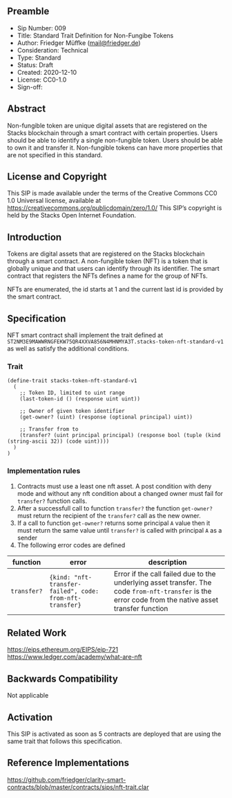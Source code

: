 ## Preamble

- Sip Number: 009
- Title: Standard Trait Definition for Non-Fungibe Tokens
- Author: Friedger Müffke (mail@friedger.de)
- Consideration: Technical
- Type: Standard
- Status: Draft
- Created: 2020-12-10
- License: CC0-1.0
- Sign-off:

## Abstract

Non-fungible token are unique digital assets that are registered on the Stacks blockchain through a smart contract with certain properties.
Users should be able to identify a single non-fungible token. Users should be able to own it and transfer it. Non-fungible tokens can have more properties
that are not specified in this standard.

## License and Copyright

This SIP is made available under the terms of the Creative Commons CC0 1.0 Universal license, available at https://creativecommons.org/publicdomain/zero/1.0/
This SIP’s copyright is held by the Stacks Open Internet Foundation.

## Introduction

Tokens are digital assets that are registered on the Stacks blockchain through a smart contract. A non-fungible token (NFT) is a token that is globally unique and that users can identify through its identifier. The smart contract that registers the NFTs defines a name for the group of NFTs.

NFTs are enumerated, the id starts at 1 and the current last id is provided by the smart contract.

## Specification

NFT smart contract shall implement the trait defined at `ST2NM3E9MAWWRNGFEKW75QR4XXVA856N4MHNMYA3T.stacks-token-nft-standard-v1` as well as satisfy the additional conditions.

### Trait

```
(define-trait stacks-token-nft-standard-v1
  (
    ;; Token ID, limited to uint range
    (last-token-id () (response uint uint))

    ;; Owner of given token identifier
    (get-owner? (uint) (response (optional principal) uint))

    ;; Transfer from to
    (transfer? (uint principal principal) (response bool (tuple (kind (string-ascii 32)) (code uint))))
  )
)
```

### Implementation rules

1. Contracts must use a least one nft asset. A post condition with deny mode and without any nft condition about a changed owner must fail for `transfer?` function calls.
1. After a successfull call to function `transfer?` the function `get-owner?` must return the recipient of the `transfer?` call as the new owner.
1. If a call to function `get-owner?` returns some principal `A` value then it must return the same value until `transfer?` is called with principal `A` as a sender
1. The following error codes are defined

| function | error | description |
|----------|-------|-------------| 
|`transfer?`|`{kind: "nft-transfer-failed", code: from-nft-transfer}`| Error if the call failed due to the underlying asset transfer. The code `from-nft-transfer` is the error code from the native asset transfer function|

## Related Work

https://eips.ethereum.org/EIPS/eip-721
https://www.ledger.com/academy/what-are-nft

## Backwards Compatibility

Not applicable

## Activation

This SIP is activated as soon as 5 contracts are deployed that are using the same trait that follows this specification.

## Reference Implementations

https://github.com/friedger/clarity-smart-contracts/blob/master/contracts/sips/nft-trait.clar
